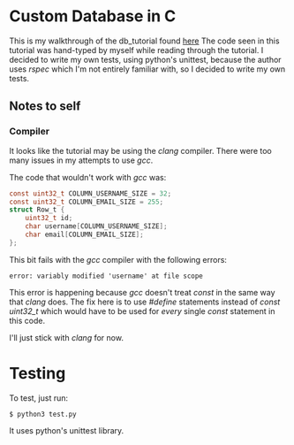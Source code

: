 # Custom Database in C

This is my walkthrough of the db_tutorial found [here](https://cstack.github.io/db_tutorial/)
The code seen in this tutorial was hand-typed by myself while reading through the
tutorial. I decided to write my own tests, using python's unittest, because the
author uses *rspec* which I'm not entirely familiar with, so I decided to write
my own tests.

## Notes to self

### Compiler

It looks like the tutorial may be using the *clang* compiler. There were too many
issues in my attempts to use *gcc*.

The code that wouldn't work with *gcc* was:

```c
const uint32_t COLUMN_USERNAME_SIZE = 32;
const uint32_t COLUMN_EMAIL_SIZE = 255;
struct Row_t {
    uint32_t id;
    char username[COLUMN_USERNAME_SIZE];
    char email[COLUMN_EMAIL_SIZE];
};
```

This bit fails with the *gcc* compiler with the following errors:

    error: variably modified 'username' at file scope

This error is happening because *gcc* doesn't treat *const* in the same way that
*clang* does. The fix here is to use *#define* statements instead of *const uint32_t*
which would have to be used for _every_ single *const* statement in this code.

I'll just stick with *clang* for now.

# Testing

To test, just run:

```
$ python3 test.py
```

It uses python's unittest library.